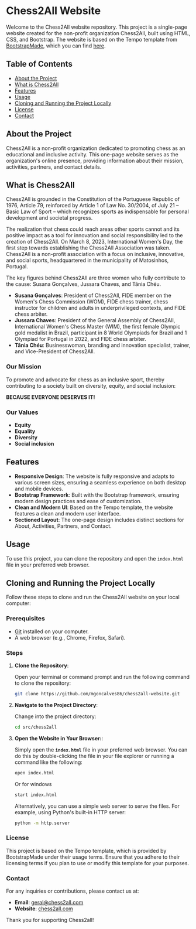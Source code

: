 # Chess2All Website

Welcome to the Chess2All website repository. This project is a single-page website created for the non-profit organization Chess2All, built using HTML, CSS, and Bootstrap. The website is based on the Tempo template from [BootstrapMade](https://bootstrapmade.com), which you can find [here](https://bootstrapmade.com/tempo-free-onepage-bootstrap-theme/).

## Table of Contents

- [About the Project](#about-the-project)
- [What is Chess2All](#what-is-chess2all)
- [Features](#features)
- [Usage](#usage)
- [Cloning and Running the Project Locally](#cloning-and-running-the-project-locally)
- [License](#license)
- [Contact](#contact)

## About the Project

Chess2All is a non-profit organization dedicated to promoting chess as an educational and inclusive activity. This one-page website serves as the organization's online presence, providing information about their mission, activities, partners, and contact details.

## What is Chess2All

Chess2All is grounded in the Constitution of the Portuguese Republic of 1976, Article 79, reinforced by Article 1 of Law No. 30/2004, of July 21 – Basic Law of Sport – which recognizes sports as indispensable for personal development and societal progress.

The realization that chess could reach areas other sports cannot and its positive impact as a tool for innovation and social responsibility led to the creation of Chess2All. On March 8, 2023, International Women's Day, the first step towards establishing the Chess2All Association was taken. Chess2All is a non-profit association with a focus on inclusive, innovative, and social sports, headquartered in the municipality of Matosinhos, Portugal.

The key figures behind Chess2All are three women who fully contribute to the cause: Susana Gonçalves, Jussara Chaves, and Tânia Chéu.

- **Susana Gonçalves**: President of Chess2All, FIDE member on the Women's Chess Commission (WOM), FIDE chess trainer, chess instructor for children and adults in underprivileged contexts, and FIDE chess arbiter.
- **Jussara Chaves**: President of the General Assembly of Chess2All, International Women's Chess Master (WIM), the first female Olympic gold medalist in Brazil, participant in 8 World Olympiads for Brazil and 1 Olympiad for Portugal in 2022, and FIDE chess arbiter.
- **Tânia Chéu**: Businesswoman, branding and innovation specialist, trainer, and Vice-President of Chess2All.

### Our Mission

To promote and advocate for chess as an inclusive sport, thereby contributing to a society built on diversity, equity, and social inclusion:

**BECAUSE EVERYONE DESERVES IT!**

### Our Values

- **Equity**
- **Equality**
- **Diversity**
- **Social inclusion**

## Features

- **Responsive Design**: The website is fully responsive and adapts to various screen sizes, ensuring a seamless experience on both desktop and mobile devices.
- **Bootstrap Framework**: Built with the Bootstrap framework, ensuring modern design practices and ease of customization.
- **Clean and Modern UI**: Based on the Tempo template, the website features a clean and modern user interface.
- **Sectioned Layout**: The one-page design includes distinct sections for About, Activities, Partners, and Contact.

## Usage

To use this project, you can clone the repository and open the `index.html` file in your preferred web browser.

## Cloning and Running the Project Locally

Follow these steps to clone and run the Chess2All website on your local computer:

### Prerequisites

- [Git](https://git-scm.com) installed on your computer.
- A web browser (e.g., Chrome, Firefox, Safari).

### Steps

1. **Clone the Repository**:

   Open your terminal or command prompt and run the following command to clone the repository:

   ```sh
   git clone https://github.com/mgoncalves86/chess2all-website.git

   
2. **Navigate to the Project Directory**:

    Change into the project directory:

   ```sh
   cd src/chess2all

3. **Open the Website in Your Browser:**:

    Simply open the **`index.html`** file in your preferred web browser. You can do this by double-clicking the file in your file explorer or running a       command like the following:

   ```sh
   open index.html
   ```

    Or for windows
   
   ```sh
   start index.html
   ```

   Alternatively, you can use a simple web server to serve the files. For example, using Python's built-in HTTP server:

   ```sh
   python -m http.server
   ```

### License

This project is based on the Tempo template, which is provided by BootstrapMade under their usage terms. Ensure that you adhere to their licensing terms if you plan to use or modify this template for your purposes.

### Contact


For any inquiries or contributions, please contact us at:

- **Email**: geral@chess2all.com
- **Website**: [chess2all.com](https://chess2all.com/)

Thank you for supporting Chess2all!
